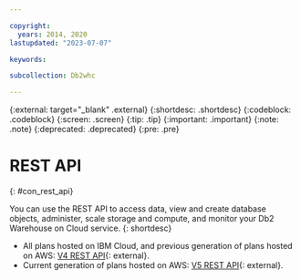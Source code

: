 ```yaml
---

copyright:
  years: 2014, 2020
lastupdated: "2023-07-07"

keywords:

subcollection: Db2whc

---
```


<!-- Attribute definitions --> 
{:external: target="_blank" .external}
{:shortdesc: .shortdesc}
{:codeblock: .codeblock}
{:screen: .screen}
{:tip: .tip}
{:important: .important}
{:note: .note}
{:deprecated: .deprecated}
{:pre: .pre}

# REST API
{: #con_rest_api}

You can use the REST API to access data, view and create database objects, administer, scale storage and compute, and monitor your Db2 Warehouse on Cloud service.
{: shortdesc}

- All plans hosted on IBM Cloud, and previous generation of plans hosted on AWS: [V4 REST API](https://cloud.ibm.com/apidocs/db2-warehouse-on-cloud/db2-warehouse-on-cloud-v4){: external}.
- Current generation of plans hosted on AWS: [V5 REST API](https://cloud.ibm.com/apidocs/db2-warehouse-on-cloud/db2-warehouse-on-cloud-v5){: external}.


